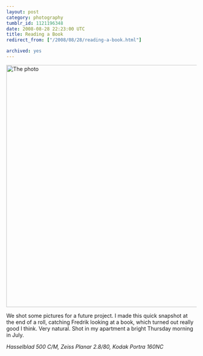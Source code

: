```yaml
---
layout: post
category: photography
tumblr_id: 1121196348  
date: 2008-08-28 22:23:00 UTC
title: Reading a Book
redirect_from: ["/2008/08/28/reading-a-book.html"]

archived: yes
---
```


<a href="http://flickr.com/photos/rsms/2806502959/"><img src="//farm4.static.flickr.com/3215/2806502959_85c9e6d955_z.jpg" width="640" height="640" alt="The photo" /></a>

We shot some pictures for a future project. I made this quick snapshot at the end of a roll, catching Fredrik looking at a book, which turned out really good I think. Very natural. Shot in my apartment a bright Thursday morning in July.

*Hasselblad 500 C/M, Zeiss Planar 2.8/80, Kodak Portra 160NC*
